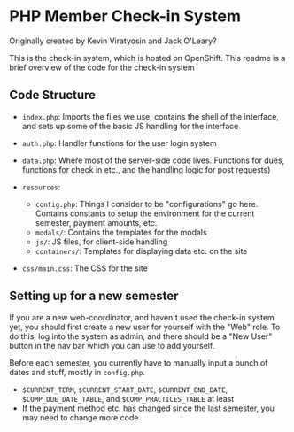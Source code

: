 # PHP Member Check-in System

Originally created by Kevin Viratyosin and Jack O'Leary?

This is the check-in system, which is hosted on OpenShift.
This readme is a brief overview of the code for the check-in system


## Code Structure

* `index.php`:
    Imports the files we use, contains the shell of the interface, and sets up some of the basic JS handling for the interface
* `auth.php`:
    Handler functions for the user login system
* `data.php`:
    Where most of the server-side code lives. 
    Functions for dues, functions for check in etc., and the handling logic for post requests)

* `resources`:
    * `config.php`:
        Things I consider to be "configurations" go here. 
        Contains constants to setup the environment for the current semester, payment amounts, etc.
    * `modals/`:
        Contains the templates for the modals 
    * `js/`:
        JS files, for client-side handling
    * `containers/`:
        Templates for displaying data etc. on the site
    
* `css/main.css`:
    The CSS for the site


## Setting up for a new semester

If you are a new web-coordinator, and haven't used the check-in system yet, you should first create a new user for yourself with the "Web" role. 
To do this, log into the system as admin, and there should be a "New User" button in the nav bar which you can use to add yourself.

Before each semester, you currently have to manually input a bunch of dates and stuff, mostly in `config.php`. 

* `$CURRENT_TERM`, `$CURRENT_START_DATE`, `$CURRENT_END_DATE`, `$COMP_DUE_DATE_TABLE`, and `$COMP_PRACTICES_TABLE` at least
* If the payment method etc. has changed since the last semester, you may need to change more code
  
